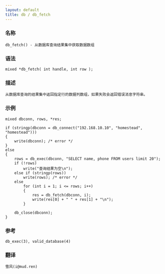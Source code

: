 ```yaml
---
layout: default
title: db / db_fetch
---
```


### 名称

    db_fetch() - 从数据库查询结果集中获取数据数组

### 语法

    mixed *db_fetch( int handle, int row );

### 描述

    从数据库查询的结果集中返回指定行的数据列数组，如果失败会返回错误消息字符串。

### 示例

    mixed dbconn, rows, *res;

    if (stringp(dbconn = db_connect("192.168.10.10", "homestead", "homestead")))
    {
        write(dbconn); /* error */
    }
    else
    {
        rows = db_exec(dbconn, "SELECT name, phone FROM users limit 20");
        if (!rows)
            write("查询结果为空\n");
        else if (stringp(rows))
            write(rows); /* error */
        else
            for (int i = 1; i <= rows; i++)
            {
                res = db_fetch(dbconn, i);
                write(res[0] + " " + res[1] + "\n");
            }

        db_close(dbconn);
    }

### 参考

    db_exec(3), valid_database(4)

### 翻译 ###

    雪风(i@mud.ren)
